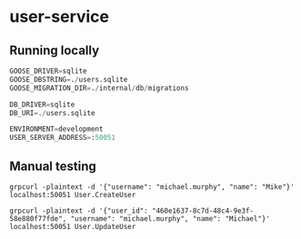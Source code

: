 # user-service

## Running locally

```py
GOOSE_DRIVER=sqlite
GOOSE_DBSTRING=./users.sqlite
GOOSE_MIGRATION_DIR=./internal/db/migrations

DB_DRIVER=sqlite
DB_URI=./users.sqlite

ENVIRONMENT=development
USER_SERVER_ADDRESS=:50051
```

## Manual testing

```shell
grpcurl -plaintext -d '{"username": "michael.murphy", "name": "Mike"}' localhost:50051 User.CreateUser
```

```shell
grpcurl -plaintext -d '{"user_id": "460e1637-8c7d-48c4-9e3f-58e880f77fde", "username": "michael.murphy", "name": "Michael"}' localhost:50051 User.UpdateUser
```